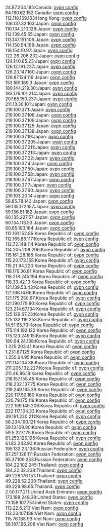 24.87.204.185:Canada: [ovpn config](vpn/24_87_204_185.ovpn)  
64.180.62.152:Canada: [ovpn config](vpn/64_180_62_152.ovpn)  
112.118.169.133:Hong Kong: [ovpn config](vpn/112_118_169_133.ovpn)  
106.137.32.163:Japan: [ovpn config](vpn/106_137_32_163.ovpn)  
110.134.210.128:Japan: [ovpn config](vpn/110_134_210_128.ovpn)  
112.139.45.55:Japan: [ovpn config](vpn/112_139_45_55.ovpn)  
113.147.151.106:Japan: [ovpn config](vpn/113_147_151_106.ovpn)  
114.150.54.168:Japan: [ovpn config](vpn/114_150_54_168.ovpn)  
118.154.10.97:Japan: [ovpn config](vpn/118_154_10_97.ovpn)  
122.26.208.232:Japan: [ovpn config](vpn/122_26_208_232.ovpn)  
124.140.85.23:Japan: [ovpn config](vpn/124_140_85_23.ovpn)  
126.12.191.237:Japan: [ovpn config](vpn/126_12_191_237.ovpn)  
126.23.147.160:Japan: [ovpn config](vpn/126_23_147_160.ovpn)  
126.87.124.116:Japan: [ovpn config](vpn/126_87_124_116.ovpn)  
153.169.189.3:Japan: [ovpn config](vpn/153_169_189_3.ovpn)  
180.144.219.30:Japan: [ovpn config](vpn/180_144_219_30.ovpn)  
183.176.101.214:Japan: [ovpn config](vpn/183_176_101_214.ovpn)  
207.65.150.237:Japan: [ovpn config](vpn/207_65_150_237.ovpn)  
211.13.30.101:Japan: [ovpn config](vpn/211_13_30_101.ovpn)  
219.100.37.1:Japan: [ovpn config](vpn/219_100_37_1.ovpn)  
219.100.37.108:Japan: [ovpn config](vpn/219_100_37_108.ovpn)  
219.100.37.109:Japan: [ovpn config](vpn/219_100_37_109.ovpn)  
219.100.37.125:Japan: [ovpn config](vpn/219_100_37_125.ovpn)  
219.100.37.138:Japan: [ovpn config](vpn/219_100_37_138.ovpn)  
219.100.37.19:Japan: [ovpn config](vpn/219_100_37_19.ovpn)  
219.100.37.205:Japan: [ovpn config](vpn/219_100_37_205.ovpn)  
219.100.37.211:Japan: [ovpn config](vpn/219_100_37_211.ovpn)  
219.100.37.213:Japan: [ovpn config](vpn/219_100_37_213.ovpn)  
219.100.37.22:Japan: [ovpn config](vpn/219_100_37_22.ovpn)  
219.100.37.4:Japan: [ovpn config](vpn/219_100_37_4.ovpn)  
219.100.37.50:Japan: [ovpn config](vpn/219_100_37_50.ovpn)  
219.100.37.58:Japan: [ovpn config](vpn/219_100_37_58.ovpn)  
219.100.37.67:Japan: [ovpn config](vpn/219_100_37_67.ovpn)  
219.100.37.7:Japan: [ovpn config](vpn/219_100_37_7.ovpn)  
219.100.37.90:Japan: [ovpn config](vpn/219_100_37_90.ovpn)  
219.103.20.14:Japan: [ovpn config](vpn/219_103_20_14.ovpn)  
58.85.78.143:Japan: [ovpn config](vpn/58_85_78_143.ovpn)  
59.135.172.157:Japan: [ovpn config](vpn/59_135_172_157.ovpn)  
59.136.81.182:Japan: [ovpn config](vpn/59_136_81_182.ovpn)  
60.135.227.57:Japan: [ovpn config](vpn/60_135_227_57.ovpn)  
60.154.113.53:Japan: [ovpn config](vpn/60_154_113_53.ovpn)  
60.65.193.164:Japan: [ovpn config](vpn/60_65_193_164.ovpn)  
112.161.152.85:Korea Republic of: [ovpn config](vpn/112_161_152_85.ovpn)  
112.165.86.117:Korea Republic of: [ovpn config](vpn/112_165_86_117.ovpn)  
112.72.148.114:Korea Republic of: [ovpn config](vpn/112_72_148_114.ovpn)  
114.205.208.206:Korea Republic of: [ovpn config](vpn/114_205_208_206.ovpn)  
115.161.28.185:Korea Republic of: [ovpn config](vpn/115_161_28_185.ovpn)  
115.20.173.155:Korea Republic of: [ovpn config](vpn/115_20_173_155.ovpn)  
115.21.94.220:Korea Republic of: [ovpn config](vpn/115_21_94_220.ovpn)  
118.176.36.81:Korea Republic of: [ovpn config](vpn/118_176_36_81.ovpn)  
118.218.245.194:Korea Republic of: [ovpn config](vpn/118_218_245_194.ovpn)  
118.33.42.13:Korea Republic of: [ovpn config](vpn/118_33_42_13.ovpn)  
121.139.53.43:Korea Republic of: [ovpn config](vpn/121_139_53_43.ovpn)  
121.166.14.66:Korea Republic of: [ovpn config](vpn/121_166_14_66.ovpn)  
121.175.250.67:Korea Republic of: [ovpn config](vpn/121_175_250_67.ovpn)  
121.190.179.80:Korea Republic of: [ovpn config](vpn/121_190_179_80.ovpn)  
123.214.67.134:Korea Republic of: [ovpn config](vpn/123_214_67_134.ovpn)  
125.129.67.23:Korea Republic of: [ovpn config](vpn/125_129_67_23.ovpn)  
125.132.119.253:Korea Republic of: [ovpn config](vpn/125_132_119_253.ovpn)  
14.51.65.73:Korea Republic of: [ovpn config](vpn/14_51_65_73.ovpn)  
175.114.192.122:Korea Republic of: [ovpn config](vpn/175_114_192_122.ovpn)  
175.123.249.15:Korea Republic of: [ovpn config](vpn/175_123_249_15.ovpn)  
180.64.24.138:Korea Republic of: [ovpn config](vpn/180_64_24_138.ovpn)  
1.225.203.41:Korea Republic of: [ovpn config](vpn/1_225_203_41.ovpn)  
1.231.87.125:Korea Republic of: [ovpn config](vpn/1_231_87_125.ovpn)  
1.250.64.95:Korea Republic of: [ovpn config](vpn/1_250_64_95.ovpn)  
211.114.104.38:Korea Republic of: [ovpn config](vpn/211_114_104_38.ovpn)  
211.205.132.227:Korea Republic of: [ovpn config](vpn/211_205_132_227.ovpn)  
211.46.86.18:Korea Republic of: [ovpn config](vpn/211_46_86_18.ovpn)  
218.157.158.45:Korea Republic of: [ovpn config](vpn/218_157_158_45.ovpn)  
218.232.137.75:Korea Republic of: [ovpn config](vpn/218_232_137_75.ovpn)  
219.249.165.39:Korea Republic of: [ovpn config](vpn/219_249_165_39.ovpn)  
220.117.50.160:Korea Republic of: [ovpn config](vpn/220_117_50_160.ovpn)  
220.79.175.119:Korea Republic of: [ovpn config](vpn/220_79_175_119.ovpn)  
222.109.149.209:Korea Republic of: [ovpn config](vpn/222_109_149_209.ovpn)  
222.117.104.33:Korea Republic of: [ovpn config](vpn/222_117_104_33.ovpn)  
49.161.230.211:Korea Republic of: [ovpn config](vpn/49_161_230_211.ovpn)  
58.234.190.121:Korea Republic of: [ovpn config](vpn/58_234_190_121.ovpn)  
59.13.109.80:Korea Republic of: [ovpn config](vpn/59_13_109_80.ovpn)  
59.5.227.175:Korea Republic of: [ovpn config](vpn/59_5_227_175.ovpn)  
61.253.126.195:Korea Republic of: [ovpn config](vpn/61_253_126_195.ovpn)  
61.82.243.93:Korea Republic of: [ovpn config](vpn/61_82_243_93.ovpn)  
195.133.23.136:Russian Federation: [ovpn config](vpn/195_133_23_136.ovpn)  
87.251.126.111:Russian Federation: [ovpn config](vpn/87_251_126_111.ovpn)  
95.37.109.253:Russian Federation: [ovpn config](vpn/95_37_109_253.ovpn)  
184.22.102.245:Thailand: [ovpn config](vpn/184_22_102_245.ovpn)  
184.22.32.238:Thailand: [ovpn config](vpn/184_22_32_238.ovpn)  
49.228.176.151:Thailand: [ovpn config](vpn/49_228_176_151.ovpn)  
49.228.52.200:Thailand: [ovpn config](vpn/49_228_52_200.ovpn)  
49.228.98.65:Thailand: [ovpn config](vpn/49_228_98_65.ovpn)  
2.50.177.211:United Arab Emirates: [ovpn config](vpn/2_50_177_211.ovpn)  
173.198.248.39:United States: [ovpn config](vpn/173_198_248_39.ovpn)  
73.158.107.75:United States: [ovpn config](vpn/73_158_107_75.ovpn)  
113.22.6.213:Viet Nam: [ovpn config](vpn/113_22_6_213.ovpn)  
113.23.107.188:Viet Nam: [ovpn config](vpn/113_23_107_188.ovpn)  
115.76.188.93:Viet Nam: [ovpn config](vpn/115_76_188_93.ovpn)  
58.187.196.208:Viet Nam: [ovpn config](vpn/58_187_196_208.ovpn)  
